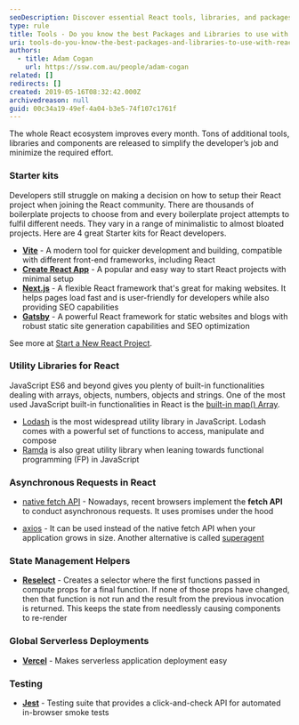 ```yaml
---
seoDescription: Discover essential React tools, libraries, and packages to streamline your development process
type: rule
title: Tools - Do you know the best Packages and Libraries to use with React?
uri: tools-do-you-know-the-best-packages-and-libraries-to-use-with-react
authors:
  - title: Adam Cogan
    url: https://ssw.com.au/people/adam-cogan
related: []
redirects: []
created: 2019-05-16T08:32:42.000Z
archivedreason: null
guid: 00c34a19-49ef-4a04-b3e5-74f107c1761f
---
```


The whole React ecosystem improves every month. Tons of additional tools, libraries and components are released to simplify the developer’s job and minimize the required effort.

<!--endintro-->

### Starter kits

Developers still struggle on making a decision on how to setup their React project when joining the React community. There are thousands of boilerplate projects to choose from and every boilerplate project attempts to fulfil different needs. They vary in a range of minimalistic to almost bloated projects. Here are 4 great Starter kits for React developers.

* **[Vite](https://vitejs.dev/guide/)** - A modern tool for quicker development and building, compatible with different front-end frameworks, including React
* **[Create React App](https://github.com/facebook/create-react-app)** - A popular and easy way to start React projects with minimal setup
* **[Next.js](https://nextjs.org/)** - A flexible React framework that's great for making websites. It helps pages load fast and is user-friendly for developers while also providing SEO capabilities
* **[Gatsby](https://www.gatsbyjs.com/)** - A powerful React framework for static websites and blogs with robust static site generation capabilities and SEO optimization

See more at [Start a New React Project](https://react.dev/learn/start-a-new-react-project).

### Utility Libraries for React

JavaScript ES6 and beyond gives you plenty of built-in functionalities dealing with arrays, objects, numbers, objects and strings. One of the most used JavaScript built-in functionalities in React is the [built-in map() Array](https://developer.mozilla.org/en-US/docs/Web/JavaScript/Reference/Global_Objects/Array/map).

* [Lodash](https://lodash.com/) is the most widespread utility library in JavaScript. Lodash comes with a powerful set of functions to access, manipulate and compose
* [Ramda](https://ramdajs.com/) is also great utility library when leaning towards functional programming (FP) in JavaScript

### Asynchronous Requests in React

* [native fetch API](https://developer.mozilla.org/en-US/docs/Web/API/Fetch_API) - Nowadays, recent browsers implement the **fetch API** to conduct asynchronous requests. It uses promises under the hood

* [axios](https://github.com/axios/axios) - It can be used instead of the native fetch API when your application grows in size. Another alternative is called [superagent](https://github.com/visionmedia/superagent)

### State Management Helpers

* **[Reselect](https://github.com/reduxjs/reselect)** - Creates a selector where the first functions passed in compute props for a final function. If none of those props have changed, then that function is not run and the result from the previous invocation is returned. This keeps the state from needlessly causing components to re-render

### Global Serverless Deployments

* **[Vercel](https://vercel.com/home)** - Makes serverless application deployment easy

### Testing

* **[Jest](https://jestjs.io/)** - Testing suite that provides a click-and-check API for automated in-browser smoke tests
